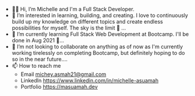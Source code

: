 - 👋🏾 Hi, I’m Michelle and I'm a Full Stack Developer.
- 👀 I’m interested in learning, building, and creating. I love to continuously build up my knowledge on different topics and create endless possibilities for myself. The sky is the limit 💫 ...
- 🌱 I’m currently learning Full Stack Web Development at Bootcamp. I'll be done in Aug 2021 🎉...
- 💞️ I’m not looking to collaborate on anything as of now as I'm currently working tirelessly on completing Bootcamp, but definitely hoping to do so in the near future....
- 📫 How to reach me 
  - Email michey.asmah21@gmail.com
  - LinkedIn https://www.linkedin.com/in/michelle-asuamah
  - Portfolio https://masuamah.dev

<!---
MAsuamah/MAsuamah is a ✨ special ✨ repository because its `README.md` (this file) appears on your GitHub profile.
You can click the Preview link to take a look at your changes.
--->

